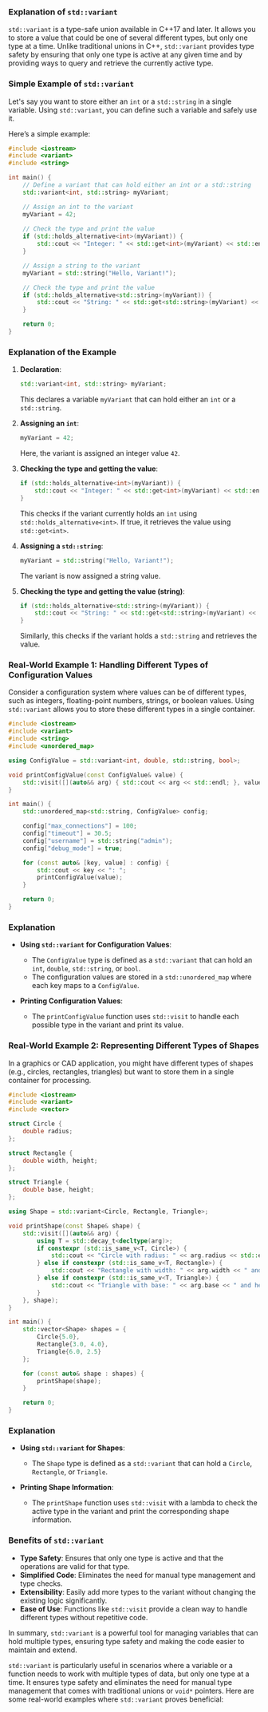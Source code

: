 ### Explanation of `std::variant`

`std::variant` is a type-safe union available in C++17 and later. It allows you to store a value that could be one of several different types, but only one type at a time. Unlike traditional unions in C++, `std::variant` provides type safety by ensuring that only one type is active at any given time and by providing ways to query and retrieve the currently active type.

### Simple Example of `std::variant`

Let's say you want to store either an `int` or a `std::string` in a single variable. Using `std::variant`, you can define such a variable and safely use it.

Here’s a simple example:

```cpp
#include <iostream>
#include <variant>
#include <string>

int main() {
    // Define a variant that can hold either an int or a std::string
    std::variant<int, std::string> myVariant;

    // Assign an int to the variant
    myVariant = 42;
    
    // Check the type and print the value
    if (std::holds_alternative<int>(myVariant)) {
        std::cout << "Integer: " << std::get<int>(myVariant) << std::endl;
    }

    // Assign a string to the variant
    myVariant = std::string("Hello, Variant!");

    // Check the type and print the value
    if (std::holds_alternative<std::string>(myVariant)) {
        std::cout << "String: " << std::get<std::string>(myVariant) << std::endl;
    }

    return 0;
}
```

### Explanation of the Example

1. **Declaration**:
   ```cpp
   std::variant<int, std::string> myVariant;
   ```
   This declares a variable `myVariant` that can hold either an `int` or a `std::string`.

2. **Assigning an `int`**:
   ```cpp
   myVariant = 42;
   ```
   Here, the variant is assigned an integer value `42`.

3. **Checking the type and getting the value**:
   ```cpp
   if (std::holds_alternative<int>(myVariant)) {
       std::cout << "Integer: " << std::get<int>(myVariant) << std::endl;
   }
   ```
   This checks if the variant currently holds an `int` using `std::holds_alternative<int>`. If true, it retrieves the value using `std::get<int>`.

4. **Assigning a `std::string`**:
   ```cpp
   myVariant = std::string("Hello, Variant!");
   ```
   The variant is now assigned a string value.

5. **Checking the type and getting the value (string)**:
   ```cpp
   if (std::holds_alternative<std::string>(myVariant)) {
       std::cout << "String: " << std::get<std::string>(myVariant) << std::endl;
   }
   ```
   Similarly, this checks if the variant holds a `std::string` and retrieves the value.


### Real-World Example 1: Handling Different Types of Configuration Values

Consider a configuration system where values can be of different types, such as integers, floating-point numbers, strings, or boolean values. Using `std::variant` allows you to store these different types in a single container.

```cpp
#include <iostream>
#include <variant>
#include <string>
#include <unordered_map>

using ConfigValue = std::variant<int, double, std::string, bool>;

void printConfigValue(const ConfigValue& value) {
    std::visit([](auto&& arg) { std::cout << arg << std::endl; }, value);
}

int main() {
    std::unordered_map<std::string, ConfigValue> config;

    config["max_connections"] = 100;
    config["timeout"] = 30.5;
    config["username"] = std::string("admin");
    config["debug_mode"] = true;

    for (const auto& [key, value] : config) {
        std::cout << key << ": ";
        printConfigValue(value);
    }

    return 0;
}
```

### Explanation

- **Using `std::variant` for Configuration Values**:
  - The `ConfigValue` type is defined as a `std::variant` that can hold an `int`, `double`, `std::string`, or `bool`.
  - The configuration values are stored in a `std::unordered_map` where each key maps to a `ConfigValue`.

- **Printing Configuration Values**:
  - The `printConfigValue` function uses `std::visit` to handle each possible type in the variant and print its value.

### Real-World Example 2: Representing Different Types of Shapes

In a graphics or CAD application, you might have different types of shapes (e.g., circles, rectangles, triangles) but want to store them in a single container for processing.

```cpp
#include <iostream>
#include <variant>
#include <vector>

struct Circle {
    double radius;
};

struct Rectangle {
    double width, height;
};

struct Triangle {
    double base, height;
};

using Shape = std::variant<Circle, Rectangle, Triangle>;

void printShape(const Shape& shape) {
    std::visit([](auto&& arg) {
        using T = std::decay_t<decltype(arg)>;
        if constexpr (std::is_same_v<T, Circle>) {
            std::cout << "Circle with radius: " << arg.radius << std::endl;
        } else if constexpr (std::is_same_v<T, Rectangle>) {
            std::cout << "Rectangle with width: " << arg.width << " and height: " << arg.height << std::endl;
        } else if constexpr (std::is_same_v<T, Triangle>) {
            std::cout << "Triangle with base: " << arg.base << " and height: " << arg.height << std::endl;
        }
    }, shape);
}

int main() {
    std::vector<Shape> shapes = {
        Circle{5.0},
        Rectangle{3.0, 4.0},
        Triangle{6.0, 2.5}
    };

    for (const auto& shape : shapes) {
        printShape(shape);
    }

    return 0;
}
```

### Explanation

- **Using `std::variant` for Shapes**:
  - The `Shape` type is defined as a `std::variant` that can hold a `Circle`, `Rectangle`, or `Triangle`.

- **Printing Shape Information**:
  - The `printShape` function uses `std::visit` with a lambda to check the active type in the variant and print the corresponding shape information.

### Benefits of `std::variant`

- **Type Safety**: Ensures that only one type is active and that the operations are valid for that type.
- **Simplified Code**: Eliminates the need for manual type management and type checks.
- **Extensibility**: Easily add more types to the variant without changing the existing logic significantly.
- **Ease of Use**: Functions like `std::visit` provide a clean way to handle different types without repetitive code.

In summary, `std::variant` is a powerful tool for managing variables that can hold multiple types, ensuring type safety and making the code easier to maintain and extend.



`std::variant` is particularly useful in scenarios where a variable or a function needs to work with multiple types of data, but only one type at a time. It ensures type safety and eliminates the need for manual type management that comes with traditional unions or `void*` pointers. Here are some real-world examples where `std::variant` proves beneficial:


